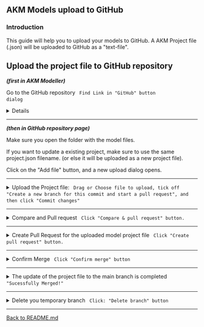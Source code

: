 ## AKM Models upload to GitHub

### Introduction

This guide will help you to upload your models to GitHub.
A AKM Project file (.json) will be uploaded to GitHub as a "text-file".

## Upload the project file to GitHub repository

***(first in AKM Modeller)***

Go to the GitHub repository <code> Find Link in "GitHub" button dialog</code>

<details markdown="span">

Click on "GitHub" button to open the dialog for GitHub repository.

Click on the "Click here to open GitHUb" link at the bottom of the dialog.

A new browserwindow opens with the repository page. 

Click on "X" button in the top right corner to close the current GitHub dialog.

---

</details>

---

***(then in GitHub repository page)***

Make sure you open the folder with the model files.

If you want to update a existing project, make sure to use the same project.json filename. (or else it will be uploaded as a new project file).

Click on the "Add file" button, and a new upload dialog opens.

---

<details><summary markdown="span">Upload the Project file: <code> Drag or Choose file to upload, tick off "Create a new branch for this commit and start a pull request", and  then click "Commit changes" </code></summary>
..

Drag in or "choose your files.

Select ***"Create a new branch for this commit and start a pull request"***

Then click "Commit changes" button.

![Code.png](./img/DraginFiles.png)

</details>

---

<details><summary markdown="span">Compare and Pull request <code> Click "Compare & pull request" button.</code></summary>
..

Click "Compare & pull request" button.

![Code.png](./img/ComparePullRequest.png)

</details>

---

<details><summary markdown="span">Create Pull Request for the uploaded model project file <code> Click "Create pull request" button.</code></summary>
..

(Add a comment and)Click "Create pull request" button.

![Code.png](./img/CreatePullRequestUploadFiles.png)

</details>

---

<details><summary markdown="span">Confirm Merge <code> Click "Confirm merge" button</code></summary>
..

Click "Confirm merge" button.


![Code.png](./img/ConfirmeMergeOfUploadedProject.png)

</details>

---

<details><summary markdown="span">The update of the project file to the main branch is completed <code> "Sucessfully Merged!" </code> </summary>
..

The Main branch is updated with the new model project file

![Code.png](./img/SuccessfullyMerged.png)

</details>

---

<details><summary markdown="span">Delete you temporary branch <code> Click: "Delete branch" button</code></summary>
..

Your branch which was created for the upload of the model project file can be deleted.


</details>

---

[Back to README.md](./README.md#AKM)
